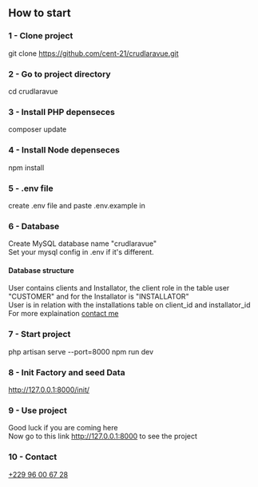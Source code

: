 ## How to start

### 1 - Clone project
git clone https://github.com/cent-21/crudlaravue.git
### 2 - Go to project directory
cd crudlaravue
### 3 - Install PHP depenseces
composer update
### 4 - Install Node depenseces
npm install
### 5 - .env file 
create .env file and paste .env.example in
### 6 - Database
Create MySQL database name "crudlaravue" <br/>
Set your mysql config in .env if it's different.<br/>

#### Database structure 
User contains clients and Installator, the client role in the table user "CUSTOMER" and for the Installator is "INSTALLATOR"<br/>
User is in relation with the installations table on client_id and installator_id<br/> 
For more explaination <a href="https://wa.me/+22996006728">contact me</a>



### 7 - Start project
php artisan serve --port=8000
npm run dev 
### 8 - Init Factory and seed Data
http://127.0.0.1:8000/init/
### 9 - Use project
Good luck if you are coming here<br/>
Now go to this link http://127.0.0.1:8000 to see the project
### 10 - Contact
<a href="https://wa.me/+22996006728"/>+229 96 00 67 28</a>
